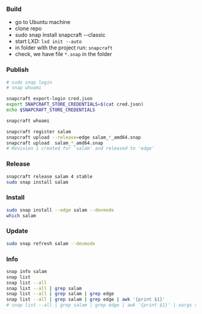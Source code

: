 ### Build

-   go to Ubuntu machine
-   clone repo
-   sudo snap install snapcraft --classic
-   start LXD: `lxd init --auto`
-   in folder with the project run: `snapcraft`
-   check, we have file `*.snap` in the folder

### Publish

```bash
# sudo snap login
# snap whoami

snapcraft export-login cred.json
export SNAPCRAFT_STORE_CREDENTIALS=$(cat cred.json)
echo $SNAPCRAFT_STORE_CREDENTIALS

snapcraft whoami

snapcraft register salam
snapcraft upload --release=edge salam_*_amd64.snap
snapcraft upload  salam_*_amd64.snap
# Revision 1 created for 'salam' and released to 'edge'
```

### Release

```bash
snapcraft release salam 4 stable
sudo snap install salam
```

### Install

```bash
sudo snap install --edge salam --devmode
which salam
```

### Update

```bash
sudo snap refresh salam --devmode
```

### Info

```bash
snap info salam
snap list
snap list --all
snap list --all | grep salam
snap list --all | grep salam | grep edge
snap list --all | grep salam | grep edge | awk '{print $1}'
# snap list --all | grep salam | grep edge | awk '{print $1}' | xargs snap remove
```
